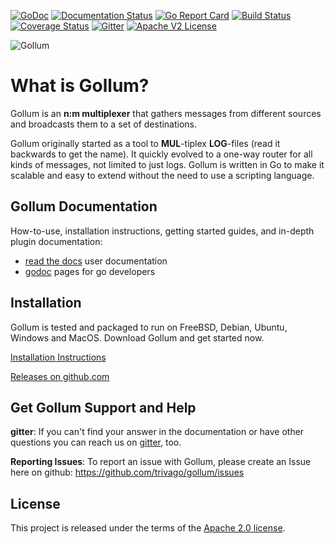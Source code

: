 [![GoDoc](https://godoc.org/github.com/trivago/gollum?status.svg)](https://godoc.org/github.com/trivago/gollum)
[![Documentation Status](https://readthedocs.org/projects/gollum/badge/?version=latest)](http://gollum.readthedocs.org/en/latest/)
[![Go Report Card](https://goreportcard.com/badge/github.com/trivago/gollum)](https://goreportcard.com/report/github.com/trivago/gollum)
[![Build Status](https://travis-ci.org/trivago/gollum.svg?branch=v0.4.3dev)](https://travis-ci.org/trivago/gollum)
[![Coverage Status](https://coveralls.io/repos/github/trivago/gollum/badge.svg?branch=master)](https://coveralls.io/github/trivago/gollum?branch=master)
[![Gitter](https://badges.gitter.im/trivago/gollum.svg)](https://gitter.im/trivago/gollum?utm_source=badge&utm_medium=badge&utm_campaign=pr-badge)
[![Apache V2 License](http://img.shields.io/badge/license-Apache%20V2-blue.svg)](http://www.apache.org/licenses/LICENSE-2.0)

![Gollum](docs/src/gollum.png)

# What is Gollum?

Gollum is an **n:m multiplexer** that gathers messages from different sources and broadcasts them to a set of destinations.

Gollum originally started as a tool to **MUL**-tiplex **LOG**-files (read it backwards to get the name).
It quickly evolved to a one-way router for all kinds of messages, not limited to just logs.
Gollum is written in Go to make it scalable and easy to extend without the need to use a scripting language.

## Gollum Documentation

How-to-use, installation instructions, getting started guides, and in-depth plugin documentation:

* [read the docs](http://gollum.readthedocs.org/en/latest/) user documentation
* [godoc](https://godoc.org/github.com/trivago/gollum) pages for go developers


## Installation

Gollum is tested and packaged to run on FreeBSD, Debian, Ubuntu, Windows and MacOS. Download Gollum and get started now.

[Installation Instructions](http://gollum.readthedocs.io/en/latest/index.html)

[Releases on github.com](https://github.com/trivago/gollum/releases)


## Get Gollum Support and Help

**gitter**: If you can't find your answer in the documentation or have other questions you can reach us on [gitter](https://gitter.im/trivago/gollum?utm_source=share-link&utm_medium=link&utm_campaign=share-link), too.

**Reporting Issues**: To report an issue with Gollum, please create an Issue here on github: https://github.com/trivago/gollum/issues


## License

This project is released under the terms of the [Apache 2.0 license](http://www.apache.org/licenses/LICENSE-2.0).
